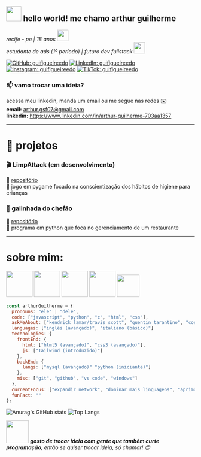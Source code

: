 <h2><img src="https://emojis.slackmojis.com/emojis/images/1643514230/1972/star.gif?1643514230" width="40"/> hello world! me chamo arthur guilherme</h2>
<!-- <img align='right' src="https://media.giphy.com/media/M9gbBd9nbDrOTu1Mqx/giphy.gif" width="230"> -->
<p><em>recife - pe | 18 anos <img src="https://emojis.slackmojis.com/emojis/images/1643517236/32742/umbreon.gif?1643517236" width="30"> 
</em><br><em>estudante de ads (1º período) | futuro dev fullstack <img src="https://emojis.slackmojis.com/emojis/images/1643515705/17301/computer.gif?1643515705" width="30"> 
</em></p>

[![GitHub: guifigueireedo](https://img.shields.io/badge/GitHub-100000?style=flat-square&logo=github&logoColor=white)](https://github.com/guifigueireedo)
[![LinkedIn: guifigueireedo](https://img.shields.io/badge/LinkedIn-0A66C2?style=flat-square&logo=linkedin&logoColor=white)](https://www.linkedin.com/in/arthur-guilherme-703aa1357)
[![Instagram: guifigueireedo](https://img.shields.io/badge/Instagram-E4405F?style=flat-square&logo=instagram&logoColor=white)](https://instagram.com/guifigueireedo)
[![TikTok: guifigueireedo](https://img.shields.io/badge/TikTok-010101?style=flat-square&logo=tiktok&logoColor=white)](https://www.tiktok.com/@art.dev0)
<!-- [![Site Pessoal](https://img.shields.io/badge/Site-Pessoal-46a2f1.svg?&style=flat-square&logo=Google-Chrome&logoColor=white)](https://seusite.com) -->

### 📫 vamo trocar uma ideia?

acessa meu linkedin, manda um email ou me segue nas redes ✉️  
**email:** arthur.gsf07@gmail.com  
**linkedin:** https://www.linkedin.com/in/arthur-guilherme-703aa1357

---

# 🧩 projetos

### 🎬 LimpAttack (em desenvolvimento)
🔗 [repositório](https://github.com/guifigueireedo/limpattack)  
📝 jogo em pygame focado na conscientização dos hábitos de higiene para crianças

### 🧠 galinhada do chefão
🔗 [repositório](https://github.com/guifigueireedo/galinhada-do-chefao)  
📝 programa em python que foca no gerenciamento de um restaurante

---

# sobre mim:
<img src="https://emojis.slackmojis.com/emojis/images/1730480150/103588/pulp_fiction.png?1730480150" width="70"> <img src="https://emojis.slackmojis.com/emojis/images/1739312288/114264/kendrick-say-drake.gif?1739312288" width="70"> <img src="https://emojis.slackmojis.com/emojis/images/1643516403/24426/drop_weights.gif?1643516403" width="70"> <img src="https://emojis.slackmojis.com/emojis/images/1643509984/45564/inter.png?1643509984" width="70"> <img src="https://emojis.slackmojis.com/emojis/images/1722597389/95624/sport-club-recife.png?1722597389" width="60">

```javascript
const arthurGuilherme = {
  pronouns: "ele" | "dele",
  code: ["javascript", "python", "c", "html", "css"],
  askMeAbout: ["kendrick lamar/travis scott", "quentin tarantino", "costas e bíceps", "sport recife e internazionale milano"],
  languages: ["inglês (avançado)", "italiano (básico)"]
  technologies: {
    frontEnd: {
      html: ["html5 (avançado)", "css3 (avançado)"],
      js: ["Tailwind (introduzido)"]
    },
    backEnd: {
      langs: ["mysql (avançado)" "python (iniciante)"]
    },
    misc: ["git", "github", "vs code", "windows"]
  },
  currentFocus: ["expandir network", "dominar mais linguagens", "aprimorar lógica de pro"],
  funFact: ""
};
```

![Anurag's GitHub stats](https://github-readme-stats.vercel.app/api?username=guifigueireedo&show_icons=true&theme=radical)
![Top Langs](https://github-readme-stats.vercel.app/api/top-langs/?username=guifigueireedo&layout=compact)

<img src="https://emojis.slackmojis.com/emojis/images/1720680363/94596/cat-high-five.gif?1720680363" width="60"> <em><b>gosto de trocar ideia com gente que também curte programação</b>, então se quiser trocar ideia, só chamar! 😊</em>
